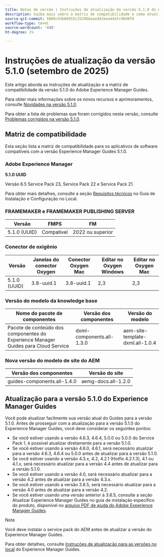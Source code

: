 ```yaml
---
title: Notas de versão | Instruções de atualização da versão 5.1.0 do Adobe Experience Manager Guides
description: Saiba mais sobre a matriz de compatibilidade e como atualizar para a versão 5.1.0 do Adobe Experience Manager Guides.
source-git-commit: 5809c93b86955c25296daaed42eea444fc98d8f0
workflow-type: tm+mt
source-wordcount: '448'
ht-degree: 1%

---
```


# Instruções de atualização da versão 5.1.0 (setembro de 2025)

Este artigo aborda as instruções de atualização e a matriz de compatibilidade da versão 5.1.0 do Adobe Experience Manager Guides.

Para obter mais informações sobre os novos recursos e aprimoramentos, consulte [Novidades na versão 5.1.0](../release-info/whats-new-5-1-0.md).

Para obter a lista de problemas que foram corrigidos nesta versão, consulte [Problemas corrigidos na versão 5.1.0](../release-info/fixed-issues-5-1-0.md).

## Matriz de compatibilidade

Esta seção lista a matriz de compatibilidade para os aplicativos de software compatíveis com a versão Experience Manager Guides 5.1.0.

### Adobe Experience Manager

**5.1.0 UUID**

Versão 6.5 Service Pack 23, Service Pack 22 e Service Pack 21.

Para obter mais detalhes, consulte a seção [Requisitos técnicos](../install-guide/download-install-technical-requirements.md) no Guia de Instalação e Configuração no Local.

### FRAMEMAKER e FRAMEMAKER PUBLISHING SERVER

| Versão | FMPS | FM |
| --- | --- | --- |
| 5.1.0 (UUID) | Compatível | 2022 ou superior |

### Conector de oxigênio

| Versão | Janelas do conector Oxygen | Conector Oxygen Mac | Editar no Oxygen Windows | Editar no Oxygen Mac |
| --- | --- | --- |--- |--- |
| 5.1.0 (UUID) | 3.8-uuid.1 | 3.8-uuid.1 | 2,3 | 2,3 |

### Versão do modelo da knowledge base

| Nome do pacote de componentes | Versão dos componentes | Versão do modelo |
|---|---|---|
| Pacote de conteúdo dos componentes do Experience Manager Guides para Cloud Service | dxml-components.all-1.3.0 | aem-site-template-dxml.all-1.0.4 |

### Nova versão do modelo de site do AEM


| Versão dos componentes | Versão do site |
|---|---|
| guides-components.all-1.4.0 | aemg-docs.all-1.2.0 |


## Atualização para a versão 5.1.0 do Experience Manager Guides

Você pode atualizar facilmente sua versão atual do Guides para a versão 5.1.0. Antes de prosseguir com a atualização para a versão 5.1.0 do Experience Manager Guides, você deve considerar os seguintes pontos:

- Se você estiver usando a versão 4.6.3, 4.6.4, 5.0.0 ou 5.0.0 do Service Pack 1, é possível atualizar diretamente para a versão 5.1.0.
- Se você estiver usando a versão 4.6.0, 4.6.1, será necessário atualizar para a versão 4.6.3, 4.6.4 ou 5.0.0 antes de atualizar para a versão 5.1.0.
- Se você estiver usando a versão 4.3.x, 4.2, 4.2.1 (Hotfix 4.2.1.3), 4.1 ou 4.1.x, será necessário atualizar para a versão 4.4 antes de atualizar para a versão 5.1.0.
- Se você estiver usando a versão 4.0, será necessário atualizar para a versão 4.2 antes de atualizar para a versão 4.3.x.
- Se você estiver usando a versão 3.8.5, será necessário atualizar para a versão 4.0 antes de atualizar para a versão 4.2.
- Se você estiver usando uma versão anterior à 3.8.5, consulte a seção Atualizar Experience Manager Guides no guia de instalação específico do produto, disponível no [arquivo PDF de ajuda do Adobe Experience Manager Guides](https://helpx.adobe.com/xml-documentation-for-experience-manager/archive.html).

>[!NOTE]
>
>Você deve instalar o service pack do AEM antes de atualizar a versão do Experience Manager Guides.

Para obter detalhes, consulte [Instruções de atualização para as versões no local](../install-guide/upgrade-xml-documentation.md) do Experience Manager Guides.
